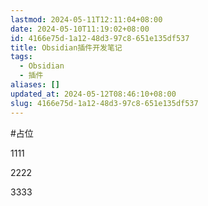 ```yaml
---
lastmod: 2024-05-11T12:11:04+08:00
date: 2024-05-10T11:19:02+08:00
id: 4166e75d-1a12-48d3-97c8-651e135df537
title: Obsidian插件开发笔记
tags:
  - Obsidian
  - 插件
aliases: []
updated_at: 2024-05-12T08:46:10+08:00
slug: 4166e75d-1a12-48d3-97c8-651e135df537
---
```


#占位

1111

2222

3333